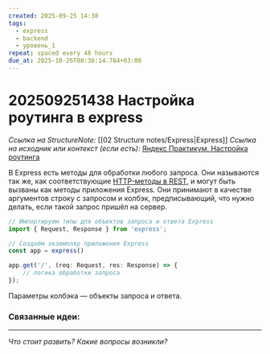 ```yaml
---
created: 2025-09-25 14:38
tags:
  - express
  - backend
  - уровень_1
repeat: spaced every 48 hours
due_at: 2025-10-26T08:36:14.784+03:00
---
```

# 202509251438 Настройка роутинга в express

*Ссылка на StructureNote:* [[02 Structure notes/Express|Express]]
*Ссылка на исходник или контекст (если есть):* [Яндекс Практикум.  Настройка роутинга](https://practicum.yandex.ru/learn/backend-nodejs/courses/16b47298-e20d-4fde-9619-1ab305039a00/sprints/564238/topics/1839b729-54bc-4e2b-92a4-271a0d268cb8/lessons/e85e1bb8-4701-412d-8669-a2916cfe6994/)

В Express есть методы для обработки любого запроса. Они называются так же, как соответствующие [HTTP-методы в REST](https://praktikum.yandex.ru/trainer/web-plus/lesson/20af9c30-0de0-4368-b4bd-185afbad3c4f/), и могут быть вызваны как методы приложения Express. Они принимают в качестве аргументов строку с запросом и колбэк, предписывающий, что нужно делать, если такой запрос пришёл на сервер.

```ts
// Импортируем типы для объектов запроса и ответа Express
import { Request, Response } from 'express';

// Создаём экземпляр приложения Express
const app = express() 

app.get('/', (req: Request, res: Response) => {
    // логика обработки запроса
});
```

Параметры колбэка — объекты запроса и ответа.

### Связанные идеи:


---

*Что стоит развить? Какие вопросы возникли?*

